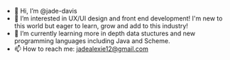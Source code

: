 - 👋 Hi, I’m @jade-davis
- 👀 I’m interested in UX/UI design and front end development! I'm new to this world but eager to learn, grow and add to this industry!
- 🌱 I’m currently learning more in depth data stuctures and new programming languages including Java and Scheme.
- 📫 How to reach me: jadealexie12@gmail.com

<!---
jade-davis/jade-davis is a ✨ special ✨ repository because its `README.md` (this file) appears on your GitHub profile.
You can click the Preview link to take a look at your changes.
--->

